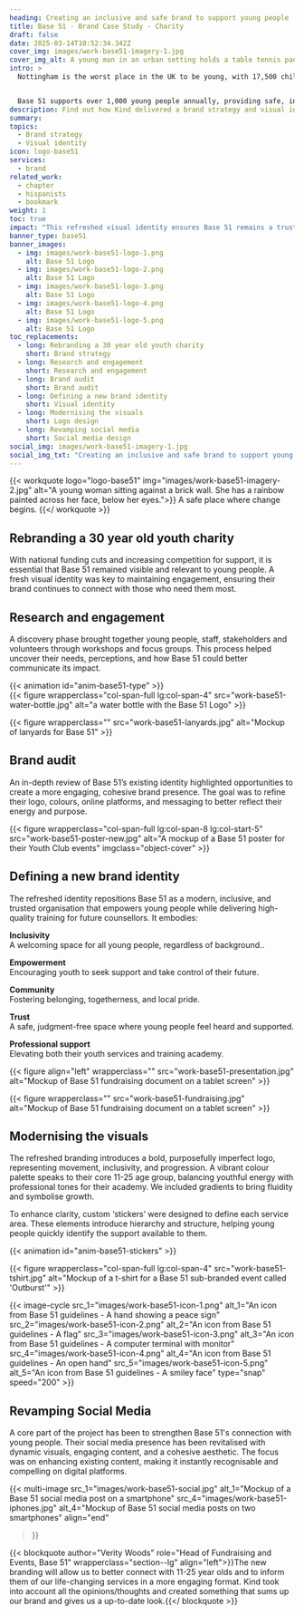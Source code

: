 ```yaml
---
heading: Creating an inclusive and safe brand to support young people
title: Base 51 - Brand Case Study - Charity
draft: false
date: 2025-03-14T10:52:34.342Z
cover_img: images/work-base51-imagery-1.jpg
cover_img_alt: A young man in an urban setting holds a table tennis paddle, he's looking upward as if waiting for a ball to drop
intro: >
  Nottingham is the worst place in the UK to be young, with 17,500 children living in poverty and the crisis is worsening due to rising living costs and council funding cuts.


  Base 51 supports over 1,000 young people annually, providing safe, inclusive spaces with access to counselling, trauma support, and youth clubs – including for LGBTQIA+ and refugee communities. Their academy also offers accredited training in counselling and youth work.
description: Find out how Kind delivered a brand strategy and visual identity for youth support charity, Base 51
summary:
topics:
  - Brand strategy
  - Visual identity
icon: logo-base51
services:
  - brand
related_work:
  - chapter
  - hispanists
  - bookmark
weight: 1
toc: true
impact: "This refreshed visual identity ensures Base 51 remains a trusted, relevant, and engaging charity, helping them stand out, maintain funding, and continue their vital work for Nottingham’s youth."
banner_type: base51
banner_images:
  - img: images/work-base51-logo-1.png
    alt: Base 51 Logo
  - img: images/work-base51-logo-2.png
    alt: Base 51 Logo
  - img: images/work-base51-logo-3.png
    alt: Base 51 Logo
  - img: images/work-base51-logo-4.png
    alt: Base 51 Logo
  - img: images/work-base51-logo-5.png
    alt: Base 51 Logo
toc_replacements:
  - long: Rebranding a 30 year old youth charity
    short: Brand strategy
  - long: Research and engagement
    short: Research and engagement
  - long: Brand audit
    short: Brand audit
  - long: Defining a new brand identity
    short: Visual identity
  - long: Modernising the visuals
    short: Logo design
  - long: Revamping social media
    short: Social media design
social_img: images/work-base51-imagery-1.jpg
social_img_txt: "Creating an inclusive and safe brand to support young people"
---
```


{{< workquote logo="logo-base51" img="images/work-base51-imagery-2.jpg" alt="A young woman sitting against a brick wall. She has a rainbow painted across her face, below her eyes.">}}
A safe place where change begins.
{{</ workquote >}}

<!-- Text left -->
<div class="w-full grid grid-cols-12 gap-x-2.5 gap-y-6 lg:gap-6 xl:gap-8">
  <div class="prose col-span-full lg:col-span-8">

  ## Rebranding a 30 year old youth charity

  With national funding cuts and increasing competition for support, it is essential that Base 51 remained visible and relevant to young people. A fresh visual identity was key to maintaining engagement, ensuring their brand continues to connect with those who need them most.

  ## Research and engagement

  A discovery phase brought together young people, staff, stakeholders and volunteers through workshops and focus groups. This process helped uncover their needs, perceptions, and how Base 51 could better communicate its impact.

  </div>
</div>


<div class="w-full grid grid-cols-12 gap-x-2.5 gap-y-6 lg:gap-6 xl:gap-8">
  <div class="col-span-full lg:col-span-4 aspect-square relative overflow-hidden">
    {{< animation id="anim-base51-type" >}}
  </div>
  {{< figure wrapperclass="col-span-full lg:col-span-4" src="work-base51-water-bottle.jpg" alt="a water bottle with the Base 51 Logo" >}}
</div>

{{< figure wrapperclass="" src="work-base51-lanyards.jpg" alt="Mockup of lanyards for Base 51" >}}


<!-- Text right -->
<div class="w-full grid grid-cols-12 gap-x-2.5 gap-y-6 lg:gap-6 xl:gap-8">
  <div class="prose col-span-full lg:col-span-8 lg:col-start-5">

  ## Brand audit

  An in-depth review of Base 51’s existing identity highlighted opportunities to create a more engaging, cohesive brand presence. The goal was to refine their logo, colours, online platforms, and messaging to better reflect their energy and purpose.

  </div>
</div>

<div class="w-full grid grid-cols-12 gap-x-2.5 gap-y-6 lg:gap-6 xl:gap-8 items-end">
  {{< figure wrapperclass="col-span-full lg:col-span-8 lg:col-start-5" src="work-base51-poster-new.jpg" alt="A mockup of a Base 51 poster for their Youth Club events" imgclass="object-cover" >}}
</div>


<!-- Text left -->
<div class="w-full grid grid-cols-12 gap-x-2.5 gap-y-6 lg:gap-6 xl:gap-8">
  <div class="prose col-span-full lg:col-span-8">

  ## Defining a new brand identity

  The refreshed identity repositions Base 51 as a modern, inclusive, and trusted organisation that empowers young people while delivering high-quality training for future counsellors. It embodies:

  <div class="flex flex-wrap ">
    <div class="w-full lg:w-1/2 py-6 lg:pr-6 xl:pr-8 shrink-0">
      <p><strong>Inclusivity</strong><br>
      A welcoming space for all young people, regardless of background..</p>
    </div>
    <div class="w-full lg:w-1/2 py-6 lg:pl-6 xl:pl-8 shrink-0">
      <p><strong>Empowerment</strong><br>
      Encouraging youth to seek support and take control of their future.</p>
    </div>
    <div class="w-full lg:w-1/2 py-6 lg:pr-6 xl:pr-8 shrink-0">
      <p><strong>Community</strong><br>
      Fostering belonging, togetherness, and local pride.</p>
    </div>
    <div class="w-full lg:w-1/2 py-6 lg:pl-6 xl:pl-8 shrink-0">
      <p><strong>Trust</strong><br>
      A safe, judgment-free space where young people feel heard and supported.</p>
    </div>
    <div class="w-full lg:w-1/2 py-6 lg:pr-6 xl:pr-8 shrink-0">
      <p><strong>Professional support</strong><br>
      Elevating both their youth services and training academy.</p>
    </div>
  </div>

  </div>
</div>

{{< figure align="left" wrapperclass="" src="work-base51-presentation.jpg" alt="Mockup of Base 51 fundraising document on a tablet screen" >}}


{{< figure wrapperclass="" src="work-base51-fundraising.jpg" alt="Mockup of Base 51 fundraising document on a tablet screen" >}}


<!-- Text right -->
<div class="w-full grid grid-cols-12 gap-x-2.5 gap-y-6 lg:gap-6 xl:gap-8">
  <div class="prose col-span-full lg:col-span-8 lg:col-start-5">

  ## Modernising the visuals

  The refreshed branding introduces a bold, purposefully imperfect logo, representing movement, inclusivity, and progression. A vibrant colour palette speaks to their core 11-25 age group, balancing youthful energy with professional tones for their academy. We included gradients to bring fluidity and symbolise growth.

  To enhance clarity, custom ‘stickers’ were designed to define each service area. These elements introduce hierarchy and structure, helping young people quickly identify the support available to them.

  </div>
</div>

<div class="w-full grid grid-cols-12 gap-x-2.5 gap-y-6 lg:gap-6 xl:gap-8 items-end">
  <div class="col-span-full">
    {{< animation id="anim-base51-stickers" >}}
  </div>
</div>
<div class="w-full grid grid-cols-12 gap-x-2.5 gap-y-6 lg:gap-6 xl:gap-8 items-end">

  {{< figure wrapperclass="col-span-full lg:col-span-4" src="work-base51-tshirt.jpg" alt="Mockup of a t-shirt for a Base 51 sub-branded event called 'Outburst'" >}}

  <div class="col-span-full lg:col-span-4 w-full h-full">

  {{< image-cycle
    src_1="images/work-base51-icon-1.png"
    alt_1="An icon from Base 51 guidelines - A hand showing a peace sign"
    src_2="images/work-base51-icon-2.png"
    alt_2="An icon from Base 51 guidelines - A flag"
    src_3="images/work-base51-icon-3.png"
    alt_3="An icon from Base 51 guidelines - A computer terminal with monitor"
    src_4="images/work-base51-icon-4.png"
    alt_4="An icon from Base 51 guidelines - An open hand"
    src_5="images/work-base51-icon-5.png"
    alt_5="An icon from Base 51 guidelines - A smiley face"
    type="snap"
    speed="200" >}}

  </div>
</div>

<!-- Text left -->
<div class="w-full grid grid-cols-12 gap-x-2.5 gap-y-6 lg:gap-6 xl:gap-8">
  <div class="prose col-span-full lg:col-span-8">

  ## Revamping Social Media

  A core part of the project has been to strengthen Base 51's connection with young people. Their social media presence has been revitalised with dynamic visuals, engaging content, and a cohesive aesthetic. The focus was on enhancing existing content, making it instantly recognisable and compelling on digital platforms. 

  </div>
</div>

{{< multi-image
  src_1="images/work-base51-social.jpg" alt_1="Mockup of a Base 51 social media post on a smartphone"
  src_4="images/work-base51-iphones.jpg" alt_4="Mockup of Base 51 social media posts on two smartphones"
  align="end"
  >}}




{{< blockquote author="Verity Woods" role="Head of Fundraising and Events, Base 51" wrapperclass="section--lg" align="left">}}The new branding will allow us to better connect with 11-25 year olds and to inform them of our life-changing services in a more engaging format. Kind took into account all the opinions/thoughts and created something that sums up our brand and gives us a up-to-date look.{{</ blockquote >}}
